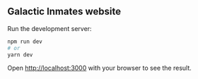 ## Galactic Inmates website

Run the development server:

```bash
npm run dev
# or
yarn dev
```

Open [http://localhost:3000](http://localhost:3000) with your browser to see the result.

